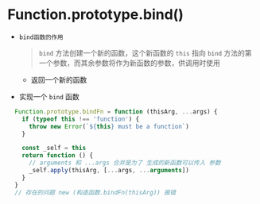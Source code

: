 # Function.prototype.bind()

- `bind函数的作用`

  > `bind` 方法创建一个新的函数，这个新函数的 `this` 指向 `bind` 方法的第一个参数，而其余参数将作为新函数的参数，供调用时使用

  - 返回一个新的函数

- 实现一个 `bind` 函数
```js
  Function.prototype.bindFn = function (thisArg, ...args) {
    if (typeof this !== 'function') {
      throw new Error(`${this} must be a function`)
    }

    const _self = this
    return function () {
      // arguments 和 ...args 合并是为了 生成的新函数可以传入 参数
      _self.apply(thisArg, [...args, ...arguments])
    }
  }
  // 存在的问题 new (构造函数.bindFn(thisArg)) 报错

```
